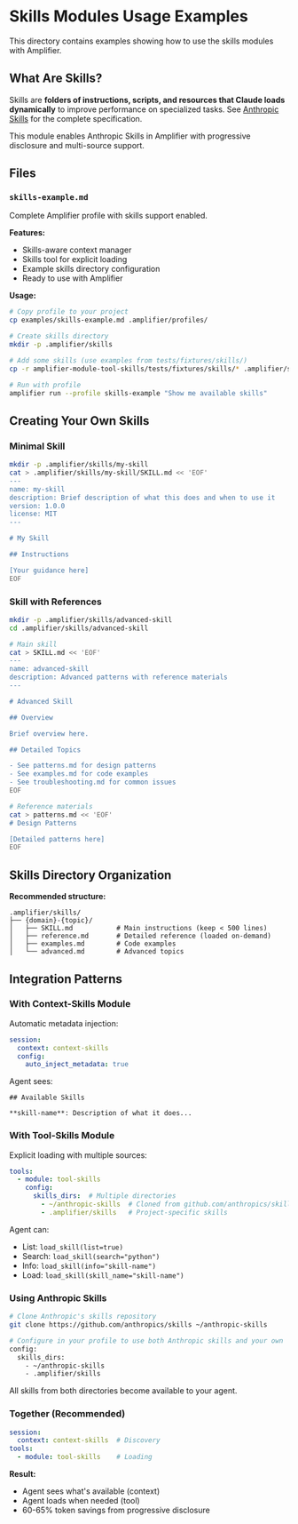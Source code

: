 # Skills Modules Usage Examples

This directory contains examples showing how to use the skills modules with Amplifier.

## What Are Skills?

Skills are **folders of instructions, scripts, and resources that Claude loads dynamically** to improve performance on specialized tasks. See [Anthropic Skills](https://github.com/anthropics/skills) for the complete specification.

This module enables Anthropic Skills in Amplifier with progressive disclosure and multi-source support.

## Files

### `skills-example.md`

Complete Amplifier profile with skills support enabled.

**Features:**
- Skills-aware context manager
- Skills tool for explicit loading
- Example skills directory configuration
- Ready to use with Amplifier

**Usage:**

```bash
# Copy profile to your project
cp examples/skills-example.md .amplifier/profiles/

# Create skills directory
mkdir -p .amplifier/skills

# Add some skills (use examples from tests/fixtures/skills/)
cp -r amplifier-module-tool-skills/tests/fixtures/skills/* .amplifier/skills/

# Run with profile
amplifier run --profile skills-example "Show me available skills"
```

## Creating Your Own Skills

### Minimal Skill

```bash
mkdir -p .amplifier/skills/my-skill
cat > .amplifier/skills/my-skill/SKILL.md << 'EOF'
---
name: my-skill
description: Brief description of what this does and when to use it
version: 1.0.0
license: MIT
---

# My Skill

## Instructions

[Your guidance here]
EOF
```

### Skill with References

```bash
mkdir -p .amplifier/skills/advanced-skill
cd .amplifier/skills/advanced-skill

# Main skill
cat > SKILL.md << 'EOF'
---
name: advanced-skill
description: Advanced patterns with reference materials
---

# Advanced Skill

## Overview

Brief overview here.

## Detailed Topics

- See patterns.md for design patterns
- See examples.md for code examples
- See troubleshooting.md for common issues
EOF

# Reference materials
cat > patterns.md << 'EOF'
# Design Patterns

[Detailed patterns here]
EOF
```

## Skills Directory Organization

**Recommended structure:**

```
.amplifier/skills/
├── {domain}-{topic}/
│   ├── SKILL.md           # Main instructions (keep < 500 lines)
│   ├── reference.md       # Detailed reference (loaded on-demand)
│   ├── examples.md        # Code examples
│   └── advanced.md        # Advanced topics
```

## Integration Patterns

### With Context-Skills Module

Automatic metadata injection:

```yaml
session:
  context: context-skills
  config:
    auto_inject_metadata: true
```

Agent sees:
```
## Available Skills

**skill-name**: Description of what it does...
```

### With Tool-Skills Module

Explicit loading with multiple sources:

```yaml
tools:
  - module: tool-skills
    config:
      skills_dirs:  # Multiple directories
        - ~/anthropic-skills  # Cloned from github.com/anthropics/skills
        - .amplifier/skills   # Project-specific skills
```

Agent can:
- List: `load_skill(list=true)`
- Search: `load_skill(search="python")`
- Info: `load_skill(info="skill-name")`
- Load: `load_skill(skill_name="skill-name")`

### Using Anthropic Skills

```bash
# Clone Anthropic's skills repository
git clone https://github.com/anthropics/skills ~/anthropic-skills

# Configure in your profile to use both Anthropic skills and your own
config:
  skills_dirs:
    - ~/anthropic-skills
    - .amplifier/skills
```

All skills from both directories become available to your agent.

### Together (Recommended)

```yaml
session:
  context: context-skills  # Discovery
tools:
  - module: tool-skills    # Loading
```

**Result:**
- Agent sees what's available (context)
- Agent loads when needed (tool)
- 60-65% token savings from progressive disclosure
